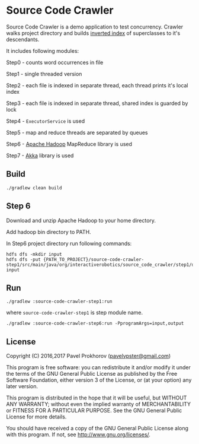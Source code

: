 # Source Code Crawler

Source Code Crawler is a demo application to test concurrency.
Crawler walks project directory and builds [inverted index](https://en.wikipedia.org/wiki/Inverted_index) of superclasses to it's descendants.

It includes following modules:

Step0 - counts word occurrences in file

Step1 - single threaded version

Step2 - each file is indexed in separate thread, each thread prints it's local index

Step3 - each file is indexed in separate thread, shared index is guarded by lock

Step4 - ```ExecutorService``` is used

Step5 - map and reduce threads are separated by queues

Step6 - [Apache Hadoop](http://hadoop.apache.org/) MapReduce library is used

Step7 - [Akka](http://akka.io/) library is used

## Build

```
./gradlew clean build
```

## Step 6

Download and unzip Apache Hadoop to your home directory.

Add hadoop bin directory to PATH.

In Step6 project directory run following commands:

```
hdfs dfs -mkdir input
hdfs dfs -put {PATH_TO_PROJECT}/source-code-crawler-step1/src/main/java/org/interactiverobotics/source_code_crawler/step1/dummy/*.java input
```

## Run

```
./gradlew :source-code-crawler-step1:run
```

where `source-code-crawler-step1` is step module name.

```
./gradlew :source-code-crawler-step6:run -PprogramArgs=input,output
```

## License

Copyright (C) 2016,2017 Pavel Prokhorov (pavelvpster@gmail.com)


This program is free software: you can redistribute it and/or modify
it under the terms of the GNU General Public License as published by
the Free Software Foundation, either version 3 of the License, or
(at your option) any later version.

This program is distributed in the hope that it will be useful,
but WITHOUT ANY WARRANTY; without even the implied warranty of
MERCHANTABILITY or FITNESS FOR A PARTICULAR PURPOSE.  See the
GNU General Public License for more details.

You should have received a copy of the GNU General Public License
along with this program.  If not, see <http://www.gnu.org/licenses/>.
